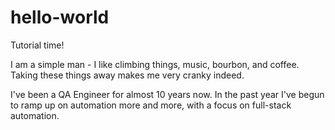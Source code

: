 # hello-world
Tutorial time!

I am a simple man - I like climbing things, music, bourbon, and coffee. Taking these things away makes me very cranky indeed.

I've been a QA Engineer for almost 10 years now. In the past year I've begun to ramp up on automation more and more, with a focus on full-stack automation.
